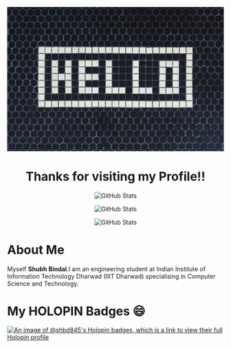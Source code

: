 <!-- ### Hi there 👋 -->
<div align="center">
<picture>
  <source media="(prefers-color-scheme: dark)" srcset="https://github.com/shbd845/shbd845/blob/main/nikolai-chernichenko-LSuIc8Riv9I-unsplash.jpg" height="50%" width="50%">
  <source media="(prefers-color-scheme: light)" srcset="https://github.com/shbd845/shbd845/blob/main/tim-mossholder-z8y36JocqkU-unsplash.jpg" height="50%" width="50%">
  <img alt="Hello,Thanks for visiting my repository." src="https://github.com/shbd845/shbd845/blob/main/tim-mossholder-z8y36JocqkU-unsplash.jpg">
</picture>
<h1>
Thanks for visiting my Profile!!
</h1>

![GitHub Stats](https://github-readme-stats.vercel.app/api?username=shbd845&theme=shades-of-purple&show_icons=true&hide_border=true&count_private=true)

![GitHub Stats](https://github-readme-stats.vercel.app/api/top-langs/?username=shbd845&theme=shades-of-purple&show_icons=true&hide_border=true&layout=compact)

![GitHub Stats](https://github-readme-streak-stats.herokuapp.com/?user=shbd845&theme=shades-of-purple&hide_border=true)
</div>

# About Me
Myself **Shubh Bindal**.I am an engineering student at Indian Institute of Information Technology Dharwad (IIIT Dharwad) specialising in Computer Science and Technology.
# My HOLOPIN Badges 😄
[![An image of @shbd845's Holopin badges, which is a link to view their full Holopin profile](https://holopin.me/shbd845)](https://holopin.io/@shbd845)



<!--
**shbd845/shbd845** is a ✨ _special_ ✨ repository because its `README.md` (this file) appears on your GitHub profile.

Here are some ideas to get you started:

- 🔭 I’m currently working on ...
- 🌱 I’m currently learning ...
- 👯 I’m looking to collaborate on ...
- 🤔 I’m looking for help with ...
- 💬 Ask me about ...
- 📫 How to reach me: ...
- 😄 Pronouns: ...
- ⚡ Fun fact: ...
-->

